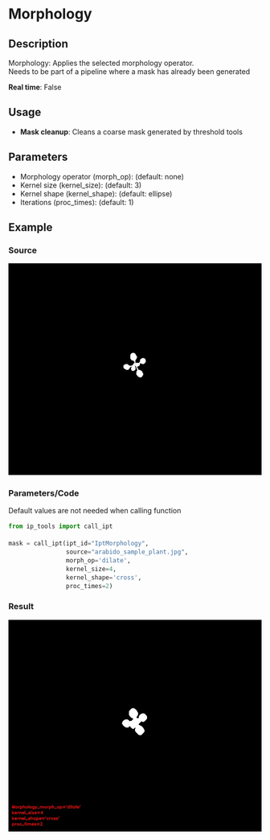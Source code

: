 # Morphology
## Description
Morphology: Applies the selected morphology operator.<br>
Needs to be part of a pipeline where a mask has already been generated<br>

**Real time**: False
## Usage
- **Mask cleanup**: Cleans a coarse mask generated by threshold tools
## Parameters
- Morphology operator (morph_op):  (default: none)
- Kernel size (kernel_size):  (default: 3)
- Kernel shape (kernel_shape):  (default: ellipse)
- Iterations (proc_times):  (default: 1)
## Example
### Source
![Source image](images/ipt_Morphology_1.jpg)

### Parameters/Code
Default values are not needed when calling function
```python
from ip_tools import call_ipt

mask = call_ipt(ipt_id="IptMorphology",
                source="arabido_sample_plant.jpg",
                morph_op='dilate',
                kernel_size=4,
                kernel_shape='cross',
                proc_times=2)
```
### Result
![Result image](images/ipt_Morphology_2.jpg)
